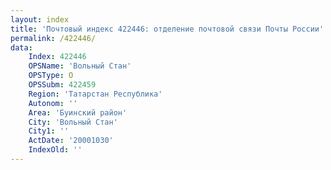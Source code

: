 ```yaml
---
layout: index
title: 'Почтовый индекс 422446: отделение почтовой связи Почты России'
permalink: /422446/
data:
    Index: 422446
    OPSName: 'Вольный Стан'
    OPSType: О
    OPSSubm: 422459
    Region: 'Татарстан Республика'
    Autonom: ''
    Area: 'Буинский район'
    City: 'Вольный Стан'
    City1: ''
    ActDate: '20001030'
    IndexOld: ''
---
```

